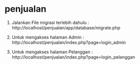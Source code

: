 # penjualan

1. Jalankan File migrasi terlebih dahulu : http://localhost/penjualan/app/database/migrate.php

2. Untuk mengakses halaman Admin : http://localhost/penjualan/index.php?page=login_admin
3. Untuk mengakses halaman Pelanggan : http://localhost/penjualan/index.php?page=login_pelanggan
